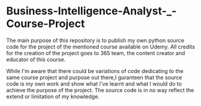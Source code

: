 # Business-Intelligence-Analyst-_-Course-Project
The main purpose of this repository is to publish my own python source code for the project of the mentioned course available on Udemy.
All credits for the creation of the project goes to 365 team, the content creator and educator of this course.

While I'm aware that there could be variations of code dedicating to the same course project and purpose out there,I guranteen that the source code is my own work and show what
I've learnt and what I would do to achieve the purpose of the project. The source code is in no way reflect the extend or limitation of my knowledge.
